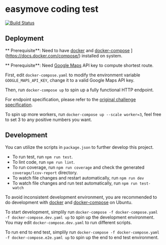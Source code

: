 # easymove coding test
[![Build Status](https://travis-ci.org/leoyuholo/easymove.svg?branch=master)](https://travis-ci.org/leoyuholo/easymove)

## Deployment
** Prerequisite**: Need to have [docker](https://store.docker.com/editions/community/docker-ce-server-ubuntu/plans/docker-ce-server-ubuntu-tier?tab=instructions) and [docker-compose](https://docs.docker.com/compose/install/) ](https://docs.docker.com/compose/) installed on system.

** Prerequisite**: Need [Google Maps](https://developers.google.com/maps/) API key to compute shortest route.

First, edit `docker-compose.yaml` to modify the environment variable `GOOGLE_MAPS_API_KEY`, change it to a valid Google Maps API key.

Then, run `docker-compose up` to spin up a fully functional HTTP endpoint.

For endpoint specification, please refer to the [original challenge specification](https://github.com/lalamove/challenge/blob/4a15d3e9480531b8e79fac418a2ea78f8b57efe4/backend.md).

To spin up more workers, run `docker-compose up --scale worker=3`, feel free to set 3 to any positive numbers you want.

## Development
You can utilize the scripts in `package.json` to further develop this project.

- To run test, run `npm run test`.
- To lint code, run `npm run lint`.
- To run coverage, run `npm run coverage` and check the generated `coverage/lcov-report` directory.
- To watch file changes and restart automatically, run `npm run dev`
- To watch file changes and run test automatically, run `npm run test-watch`

To avoid inconsistent development environment, you are recommended to do development with [docker](https://store.docker.com/editions/community/docker-ce-server-ubuntu/plans/docker-ce-server-ubuntu-tier?tab=instructions) and [docker-compose](https://docs.docker.com/compose/install/) on Ubuntu.

To start development, simplily run `docker-compose -f docker-compose.yaml -f docker-compose.dev.yaml up` to spin up the development environment. You may edit `docker-compose.dev.yaml` to run different scripts.

To run end to end test, simplily run `docker-compose -f docker-compose.yaml -f docker-compose.e2e.yaml up` to spin up the end to end test environment.
